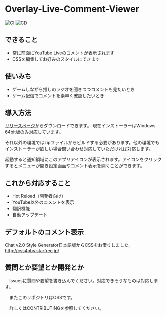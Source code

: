 # Overlay-Live-Comment-Viewer

![CI](https://github.com/LenTakayama/Overlay-Live-Comment-Viewer/workflows/CI/badge.svg?branch=master)
![CD](https://github.com/LenTakayama/Overlay-Live-Comment-Viewer/workflows/CD/badge.svg?branch=master)

## できること

* 常に前面にYouTube Liveのコメントが表示されます
* CSSを編集してお好みのスタイルにできます

## 使いみち

* ゲームしながら推しのラジオを聞きつつコメントも見たいとき
* ゲーム配信でコメントを素早く確認したいとき

## 導入方法

[リリースページ](https://github.com/LenTakayama/Overlay-Live-Comment-Viewer/releases)からダウンロードできます。
現在インストーラーはWindows 64bit版のみ対応しています。

それ以外の環境ではzipファイルからビルドする必要があります。他の環境でもインストーラーが欲しい場合問い合わせ対応していただければ対応します。

起動すると通知領域にこのアプリアイコンが表示されます。アイコンをクリックするとメニューが開き設定画面やコメント表示を開くことができます。

## これから対応すること

* Hot Reload（開発者向け）
* YouTube以外のコメントを表示
* 翻訳機能
* 自動アップデート

## デフォルトのコメント表示

 Chat v2.0 Style Generator日本語版からCSSをお借りしました。
 <http://css4obs.starfree.jp/>

## 質問とか要望とか開発とか

　Issuesに質問や要望を書き込んでください。対応できそうなものは対応します。

　またこのリポジトリはOSSです。

　詳しくはCONTRIBUTINGを参照してください。
